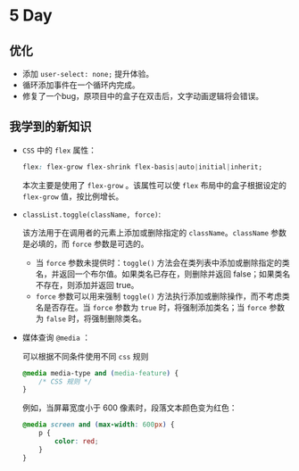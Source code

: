# 5 Day

## 优化

- 添加 `user-select: none;` 提升体验。
- 循环添加事件在一个循环内完成。
- 修复了一个bug，原项目中的盒子在双击后，文字动画逻辑将会错误。

## 我学到的新知识

- `CSS` 中的 `flex` 属性：

  ```css
  flex: flex-grow flex-shrink flex-basis|auto|initial|inherit;
  ```

  本次主要是使用了 `flex-grow` 。该属性可以使 `flex` 布局中的盒子根据设定的 `flex-grow` 值，按比例增长。

  

- `classList.toggle(className, force)`:

  该方法用于在调用者的元素上添加或删除指定的 `className`。`className` 参数是必填的，而 `force` 参数是可选的。

  - 当 `force` 参数未提供时：`toggle()` 方法会在类列表中添加或删除指定的类名，并返回一个布尔值。如果类名已存在，则删除并返回 false；如果类名不存在，则添加并返回 true。
  - `force` 参数可以用来强制 `toggle()` 方法执行添加或删除操作，而不考虑类名是否存在。当 `force` 参数为 `true` 时，将强制添加类名；当 `force` 参数为 `false` 时，将强制删除类名。
  
- 媒体查询 `@media` ：

  可以根据不同条件使用不同 `css` 规则

  ```css
  @media media-type and (media-feature) {
      /* CSS 规则 */
  }
  ```

  例如，当屏幕宽度小于 600 像素时，段落文本颜色变为红色：

  ```css
  @media screen and (max-width: 600px) {
      p {
          color: red;
      }
  }
  ```

  

